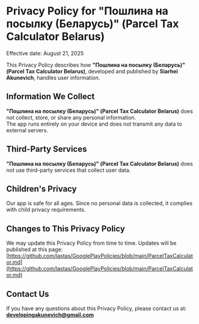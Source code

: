 # Privacy Policy for "Пошлина на посылку (Беларусь)" (Parcel Tax Calculator Belarus)

Effective date: August 21, 2025  

This Privacy Policy describes how **"Пошлина на посылку (Беларусь)" (Parcel Tax Calculator Belarus)**, developed and published by **Siarhei Akunevich**, handles user information.

## Information We Collect
**"Пошлина на посылку (Беларусь)" (Parcel Tax Calculator Belarus)** does not collect, store, or share any personal information.  
The app runs entirely on your device and does not transmit any data to external servers.

## Third-Party Services
**"Пошлина на посылку (Беларусь)" (Parcel Tax Calculator Belarus)** does not use third-party services that collect user data.  

## Children's Privacy
Our app is safe for all ages. Since no personal data is collected, it complies with child privacy requirements.

## Changes to This Privacy Policy
We may update this Privacy Policy from time to time. Updates will be published at this page:  
[https://github.com/lastas/GooglePlayPolicies/blob/main/ParcelTaxCalculator.md](https://github.com/lastas/GooglePlayPolicies/blob/main/ParcelTaxCalculator.md)

## Contact Us
If you have any questions about this Privacy Policy, please contact us at:  
**developingakunevich@gmail.com**
